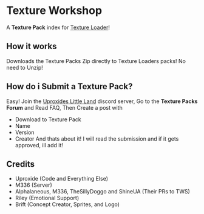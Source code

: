 # Texture Workshop

A **Texture Pack** index for [Texture Loader](mod:geode.texture-loader)!

## How it works
Downloads the Texture Packs Zip directly to Texture Loaders packs! No need to Unzip!

## How do i Submit a Texture Pack?
Easy!
Join the [Uproxides Little Land](https://discord.gg/pUGPY9hQ22) discord server,
Go to the **Texture Packs Forum** and Read FAQ, Then Create a post with
- Download to Texture Pack
- Name
- Version
- Creator
And thats about it! I will read the submission and if it gets approved, ill add it!

## Credits
- Uproxide (Code and Everything Else)
- M336 (Server)
- Alphalaneous, M336, TheSillyDoggo and ShineUA (Their PRs to TWS)
- Riley (Emotional Support)
- Brift (Concept Creator, Sprites, and Logo)
